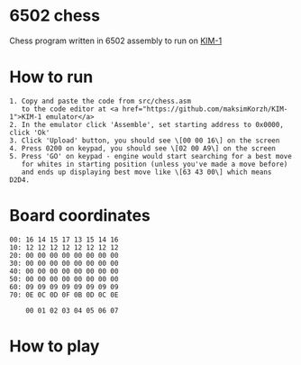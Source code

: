 # 6502 chess
Chess program written in 6502 assembly to run on <a href="https://github.com/maksimKorzh/KIM-1">KIM-1</a>

# How to run
    1. Copy and paste the code from src/chess.asm
       to the code editor at <a href="https://github.com/maksimKorzh/KIM-1">KIM-1 emulator</a>
    2. In the emulator click 'Assemble', set starting address to 0x0000, click 'Ok'
    3. Click 'Upload' button, you should see \[00 00 16\] on the screen
    4. Press 0200 on keypad, you should see \[02 00 A9\] on the screen
    5. Press 'GO' on keypad - engine would start searching for a best move
       for whites in starting position (unless you've made a move before)
       and ends up displaying best move like \[63 43 00\] which means D2D4.
    
# Board coordinates
    00: 16 14 15 17 13 15 14 16
    10: 12 12 12 12 12 12 12 12
    20: 00 00 00 00 00 00 00 00
    30: 00 00 00 00 00 00 00 00
    40: 00 00 00 00 00 00 00 00
    50: 00 00 00 00 00 00 00 00
    60: 09 09 09 09 09 09 09 09
    70: 0E 0C 0D 0F 0B 0D 0C 0E
        
        00 01 02 03 04 05 06 07 
    

# How to play
    
